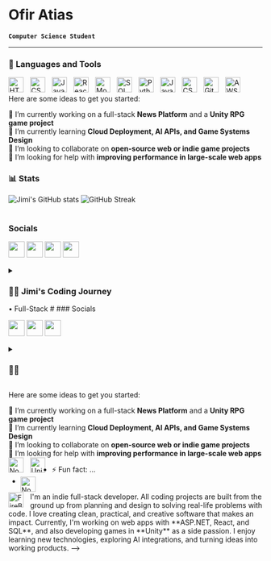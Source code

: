 # Ofir Atias

**`Computer Science Student`**

---

### 🧰 Languages and Tools

<img align="left" alt="HTML" width="30px" style="padding-right:10px;" src="https://cdn.jsdelivr.net/gh/devicons/devicon/icons/html5/html5-plain.svg" />
<img align="left" alt="CSS" width="30px" style="padding-right:10px;" src="https://cdn.jsdelivr.net/gh/devicons/devicon/icons/css3/css3-plain.svg" />
<img align="left" alt="JavaScript" width="30px" style="padding-right:10px;" src="https://cdn.jsdelivr.net/gh/devicons/devicon/icons/javascript/javascript-plain.svg" />
<img align="left" alt="React" width="30px" style="padding-right:10px;" src="https://cdn.jsdelivr.net/gh/devicons/devicon/icons/react/react-original.svg" />
<img align="left" alt="MongoDB" width="30px" style="padding-right:10px;" src="https://www.svgrepo.com/show/331488/mongodb.svg" />
<img align="left" alt="SQL" width="30px" style="padding-right:10px;" src="https://www.svgrepo.com/show/331760/sql-database-generic.svg" />
<img align="left" alt="Python" width="30px" style="padding-right:10px;" src="https://cdn.jsdelivr.net/gh/devicons/devicon/icons/python/python-plain.svg" />
<img align="left" alt="Java" width="30px" style="padding-right:10px;" src="https://cdn.jsdelivr.net/gh/devicons/devicon/icons/java/java-original.svg"/>
<img align="left" alt="CSharp" width="30px" style="padding-right:10px;" src="https://www.svgrepo.com/show/353622/c-sharp.svg" />
<img align="left" alt="GitHub" width="30px" style="padding-right:10px;" src="https://www.svgrepo.com/show/475654/github-color.svg" />
<img align="left" alt="AWS" width="30px" style="padding-right:10px;" src="https://www.svgrepo.com/show/448266/aws.svg" />


<br />
<br />
Here are some ideas to get you started:

🔭 I’m currently working on a full-stack **News Platform** and a **Unity RPG game project**  
🌱 I’m currently learning **Cloud Deployment, AI APIs, and Game Systems Design**  
👯 I’m looking to collaborate on **open-source web or indie game projects**  
🤔 I’m looking for help with **improving performance in large-scale web apps**  



### 📊 Stats

![Jimi's GitHub stats](https://github-readme-stats.vercel.app/api?username=OfirAtias&show_icons=true&theme=gruvbox)
![GitHub Streak](https://streak-stats.demolab.com?user=OfirAtias&theme=gruvbox&border_radius=4.5)

#
### Socials

<p align="left">
<a href="https://discord.com/users/jimihlawe" target="_blank" rel="noreferrer"><img src="https://raw.githubusercontent.com/danielcranney/readme-generator/main/public/icons/socials/discord.svg" width="32" height="32" /></a>
<a href="https://www.github.com/Jimihlawe" target="_blank" rel="noreferrer"><img src="https://raw.githubusercontent.com/danielcranney/readme-generator/main/public/icons/socials/github-dark.svg" width="32" height="32" /></a>
<a href="https://www.linkedin.com/in/jimihlawe/" target="_blank" rel="noreferrer"><img src="https://raw.githubusercontent.com/danielcranney/readme-generator/main/public/icons/socials/linkedin.svg" width="32" height="32" /></a>
<a href="https://www.instagram.com/jmelhlawe/" target="_blank" rel="noreferrer"><img src="https://www.svgrepo.com/show/452229/instagram-1.svg" width="32" height="32" /></a>

</p>






<!--
<!-- ![GitHub Streak](https://streak-stats.demolab.com?user=Jimihlawe&theme=gruvbox&border_radius=4.5) -->
<details>
 <summary><h3>👨‍💻 Jimi's Coding Journey</h3></summary>

I am a third-year Computer Science student who loves to create and build new things with code.  
My journey started from curiosity, I wanted to understand how apps and websites really work.  
Over time I learned how to plan, design, and build complete projects by myself, from start to finish.  

I enjoy learning new technologies like C#, Java, JavaScript, SQL, and ASP.NET.  
I also like working on creative projects such as games in Unity and full-stack web apps.  
My goal is to become a strong and creative developer who builds useful and smart systems.
</details>
• Full-Stack
#
### Socials

<p align="left"> <a href="https://discord.com/users/jimihlawe" target="_blank" rel="noreferrer"><img src="https://raw.githubusercontent.com/danielcranney/readme-generator/main/public/icons/socials/discord.svg" width="32" height="32" /></a> <a href="https://www.github.com/Jimihlawe" target="_blank" rel="noreferrer"><img src="https://raw.githubusercontent.com/danielcranney/readme-generator/main/public/icons/socials/github-dark.svg" width="32" height="32" /></a> <a href="https://www.linkedin.com/in/jimihlawe/" target="_blank" rel="noreferrer"><img src="https://raw.githubusercontent.com/danielcranney/readme-generator/main/public/icons/socials/linkedin.svg" width="32" height="32" /></a></p>

<details>
 <summary><h3>👨‍💻</h3></summary>

I am a third-year Computer Science student who loves to create and build new things with code.  
My journey started from curiosity, I wanted to understand how apps and websites really work.  
Over time I learned how to plan, design, and build complete projects by myself, from start to finish.  

I enjoy learning new technologies like C#, Java, JavaScript, SQL, and ASP.NET.  
I also like working on creative projects such as games in Unity and full-stack web apps.  
My goal is to become a strong and creative developer who builds useful and smart systems.
</details>

Here are some ideas to get you started:

🔭 I’m currently working on a full-stack **News Platform** and a **Unity RPG game project**  
🌱 I’m currently learning **Cloud Deployment, AI APIs, and Game Systems Design**  
👯 I’m looking to collaborate on **open-source web or indie game projects**  
🤔 I’m looking for help with **improving performance in large-scale web apps**  
<img align="left" alt="NodeJS" width="30px" style="padding-right:10px;" src="https://cdn.jsdelivr.net/gh/devicons/devicon/icons/nodejs/nodejs-original.svg" />
<img align="left" alt="Unity" width="30px" style="padding-right:10px;" src="https://www.svgrepo.com/show/354494/unity.svg" />
- ⚡ Fun fact: ...
- <img align="left" alt="NodeJS" width="30px" style="padding-right:10px;" src="https://www.svgrepo.com/show/373931/node2.svg" />
<img align="left" alt="FireBase" width="30px" style="padding-right:10px;" src="https://www.svgrepo.com/show/373595/firebase.svg" />
I'm an indie full-stack developer. All coding projects are built from the ground up from planning and design to solving real-life problems with code.  
I love creating clean, practical, and creative software that makes an impact.  
Currently, I'm working on web apps with **ASP.NET, React, and SQL**, and also developing games in **Unity** as a side passion.  
I enjoy learning new technologies, exploring AI integrations, and turning ideas into working products.
-->
